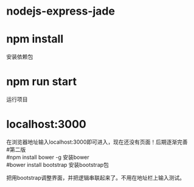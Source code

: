 # nodejs-express-jade<br>
# npm install<br>
安装依赖包
# npm run start<br>
运行项目
# localhost:3000<br>
在浏览器地址输入localhost:3000即可进入，现在还没有页面！后期逐渐完善<br>
#第二版<br>
#npm install bower -g
安装bower<br>
#bower install bootstrap
安装bootstrap包<br>


把用bootstrap调整界面，并把逻辑串联起来了。不用在地址栏上输入测试。
